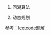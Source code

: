 1. 回溯算法 

2. 动态规划

参考：[leetcode题解](https://leetcode-cn.com/problems/generate-parentheses/solution/hui-su-suan-fa-by-liweiwei1419/)